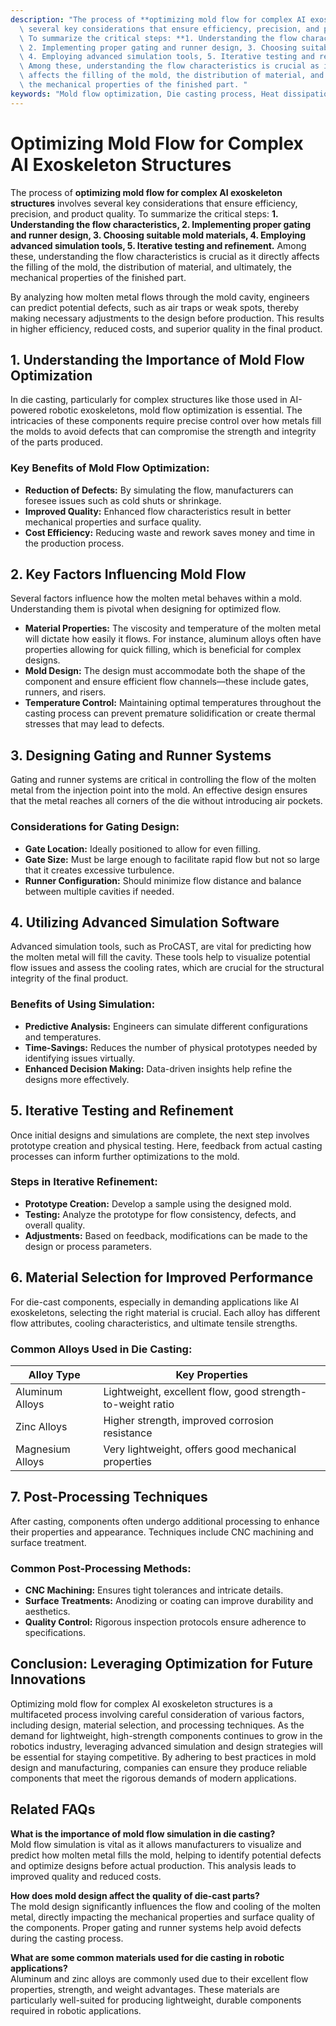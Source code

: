 ```yaml
---
description: "The process of **optimizing mold flow for complex AI exoskeleton structures** involves\
  \ several key considerations that ensure efficiency, precision, and product quality.\
  \ To summarize the critical steps: **1. Understanding the flow characteristics,\
  \ 2. Implementing proper gating and runner design, 3. Choosing suitable mold materials,\
  \ 4. Employing advanced simulation tools, 5. Iterative testing and refinement.**\
  \ Among these, understanding the flow characteristics is crucial as it directly\
  \ affects the filling of the mold, the distribution of material, and ultimately,\
  \ the mechanical properties of the finished part. "
keywords: "Mold flow optimization, Die casting process, Heat dissipation performance, Heat sink"
---
```

# Optimizing Mold Flow for Complex AI Exoskeleton Structures

The process of **optimizing mold flow for complex AI exoskeleton structures** involves several key considerations that ensure efficiency, precision, and product quality. To summarize the critical steps: **1. Understanding the flow characteristics, 2. Implementing proper gating and runner design, 3. Choosing suitable mold materials, 4. Employing advanced simulation tools, 5. Iterative testing and refinement.** Among these, understanding the flow characteristics is crucial as it directly affects the filling of the mold, the distribution of material, and ultimately, the mechanical properties of the finished part. 

By analyzing how molten metal flows through the mold cavity, engineers can predict potential defects, such as air traps or weak spots, thereby making necessary adjustments to the design before production. This results in higher efficiency, reduced costs, and superior quality in the final product.

## **1. Understanding the Importance of Mold Flow Optimization**

In die casting, particularly for complex structures like those used in AI-powered robotic exoskeletons, mold flow optimization is essential. The intricacies of these components require precise control over how metals fill the molds to avoid defects that can compromise the strength and integrity of the parts produced.

### **Key Benefits of Mold Flow Optimization:**
- **Reduction of Defects:** By simulating the flow, manufacturers can foresee issues such as cold shuts or shrinkage.
- **Improved Quality:** Enhanced flow characteristics result in better mechanical properties and surface quality.
- **Cost Efficiency:** Reducing waste and rework saves money and time in the production process.

## **2. Key Factors Influencing Mold Flow**

Several factors influence how the molten metal behaves within a mold. Understanding them is pivotal when designing for optimized flow.

- **Material Properties:** The viscosity and temperature of the molten metal will dictate how easily it flows. For instance, aluminum alloys often have properties allowing for quick filling, which is beneficial for complex designs.
- **Mold Design:** The design must accommodate both the shape of the component and ensure efficient flow channels—these include gates, runners, and risers.
- **Temperature Control:** Maintaining optimal temperatures throughout the casting process can prevent premature solidification or create thermal stresses that may lead to defects.

## **3. Designing Gating and Runner Systems**

Gating and runner systems are critical in controlling the flow of the molten metal from the injection point into the mold. An effective design ensures that the metal reaches all corners of the die without introducing air pockets.

### **Considerations for Gating Design:**
- **Gate Location:** Ideally positioned to allow for even filling.
- **Gate Size:** Must be large enough to facilitate rapid flow but not so large that it creates excessive turbulence.
- **Runner Configuration:** Should minimize flow distance and balance between multiple cavities if needed.

## **4. Utilizing Advanced Simulation Software**

Advanced simulation tools, such as ProCAST, are vital for predicting how the molten metal will fill the cavity. These tools help to visualize potential flow issues and assess the cooling rates, which are crucial for the structural integrity of the final product.

### **Benefits of Using Simulation:**
- **Predictive Analysis:** Engineers can simulate different configurations and temperatures.
- **Time-Savings:** Reduces the number of physical prototypes needed by identifying issues virtually.
- **Enhanced Decision Making:** Data-driven insights help refine the designs more effectively.

## **5. Iterative Testing and Refinement**

Once initial designs and simulations are complete, the next step involves prototype creation and physical testing. Here, feedback from actual casting processes can inform further optimizations to the mold.

### **Steps in Iterative Refinement:**
- **Prototype Creation:** Develop a sample using the designed mold.
- **Testing:** Analyze the prototype for flow consistency, defects, and overall quality.
- **Adjustments:** Based on feedback, modifications can be made to the design or process parameters.

## **6. Material Selection for Improved Performance**

For die-cast components, especially in demanding applications like AI exoskeletons, selecting the right material is crucial. Each alloy has different flow attributes, cooling characteristics, and ultimate tensile strengths.

### **Common Alloys Used in Die Casting:**
| Alloy Type          | Key Properties                                 |
|---------------------|------------------------------------------------|
| Aluminum Alloys     | Lightweight, excellent flow, good strength-to-weight ratio |
| Zinc Alloys         | Higher strength, improved corrosion resistance  |
| Magnesium Alloys    | Very lightweight, offers good mechanical properties |

## **7. Post-Processing Techniques**

After casting, components often undergo additional processing to enhance their properties and appearance. Techniques include CNC machining and surface treatment.

### **Common Post-Processing Methods:**
- **CNC Machining:** Ensures tight tolerances and intricate details.
- **Surface Treatments:** Anodizing or coating can improve durability and aesthetics.
- **Quality Control:** Rigorous inspection protocols ensure adherence to specifications.

## **Conclusion: Leveraging Optimization for Future Innovations**

Optimizing mold flow for complex AI exoskeleton structures is a multifaceted process involving careful consideration of various factors, including design, material selection, and processing techniques. As the demand for lightweight, high-strength components continues to grow in the robotics industry, leveraging advanced simulation and design strategies will be essential for staying competitive. By adhering to best practices in mold design and manufacturing, companies can ensure they produce reliable components that meet the rigorous demands of modern applications.

## Related FAQs

**What is the importance of mold flow simulation in die casting?**  
Mold flow simulation is vital as it allows manufacturers to visualize and predict how molten metal fills the mold, helping to identify potential defects and optimize designs before actual production. This analysis leads to improved quality and reduced costs.

**How does mold design affect the quality of die-cast parts?**  
The mold design significantly influences the flow and cooling of the molten metal, directly impacting the mechanical properties and surface quality of the components. Proper gating and runner systems help avoid defects during the casting process.

**What are some common materials used for die casting in robotic applications?**  
Aluminum and zinc alloys are commonly used due to their excellent flow properties, strength, and weight advantages. These materials are particularly well-suited for producing lightweight, durable components required in robotic applications.
